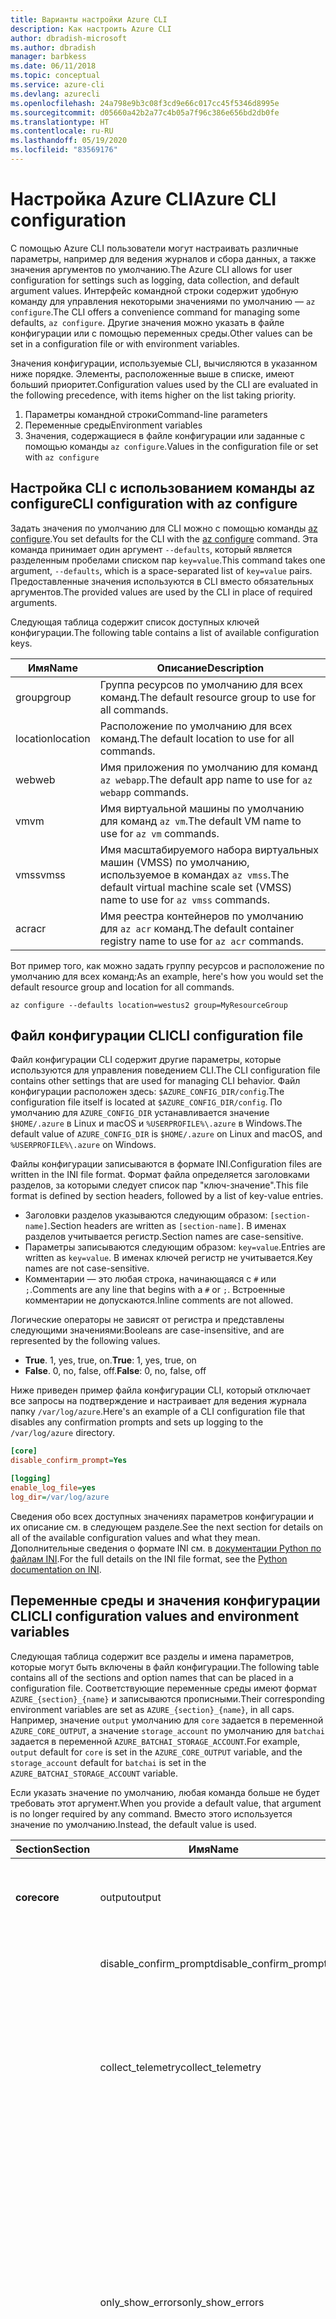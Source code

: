 ```yaml
---
title: Варианты настройки Azure CLI
description: Как настроить Azure CLI
author: dbradish-microsoft
ms.author: dbradish
manager: barbkess
ms.date: 06/11/2018
ms.topic: conceptual
ms.service: azure-cli
ms.devlang: azurecli
ms.openlocfilehash: 24a798e9b3c08f3cd9e66c017cc45f5346d8995e
ms.sourcegitcommit: d05660a42b2a77c4b05a7f96c386e656bd2db0fe
ms.translationtype: HT
ms.contentlocale: ru-RU
ms.lasthandoff: 05/19/2020
ms.locfileid: "83569176"
---
```

# <a name="azure-cli-configuration"></a><span data-ttu-id="e10c4-103">Настройка Azure CLI</span><span class="sxs-lookup"><span data-stu-id="e10c4-103">Azure CLI configuration</span></span>

<span data-ttu-id="e10c4-104">С помощью Azure CLI пользователи могут настраивать различные параметры, например для ведения журналов и сбора данных, а также значения аргументов по умолчанию.</span><span class="sxs-lookup"><span data-stu-id="e10c4-104">The Azure CLI allows for user configuration for settings such as logging, data collection, and default argument values.</span></span>
<span data-ttu-id="e10c4-105">Интерфейс командной строки содержит удобную команду для управления некоторыми значениями по умолчанию — `az configure`.</span><span class="sxs-lookup"><span data-stu-id="e10c4-105">The CLI offers a convenience command for managing some defaults, `az configure`.</span></span> <span data-ttu-id="e10c4-106">Другие значения можно указать в файле конфигурации или с помощью переменных среды.</span><span class="sxs-lookup"><span data-stu-id="e10c4-106">Other values can be set in a configuration file or with environment variables.</span></span>

<span data-ttu-id="e10c4-107">Значения конфигурации, используемые CLI, вычисляются в указанном ниже порядке. Элементы, расположенные выше в списке, имеют больший приоритет.</span><span class="sxs-lookup"><span data-stu-id="e10c4-107">Configuration values used by the CLI are evaluated in the following precedence, with items higher on the list taking priority.</span></span>

1. <span data-ttu-id="e10c4-108">Параметры командной строки</span><span class="sxs-lookup"><span data-stu-id="e10c4-108">Command-line parameters</span></span>
2. <span data-ttu-id="e10c4-109">Переменные среды</span><span class="sxs-lookup"><span data-stu-id="e10c4-109">Environment variables</span></span>
3. <span data-ttu-id="e10c4-110">Значения, содержащиеся в файле конфигурации или заданные с помощью команды `az configure`.</span><span class="sxs-lookup"><span data-stu-id="e10c4-110">Values in the configuration file or set with `az configure`</span></span>

## <a name="cli-configuration-with-az-configure"></a><span data-ttu-id="e10c4-111">Настройка CLI с использованием команды az configure</span><span class="sxs-lookup"><span data-stu-id="e10c4-111">CLI configuration with az configure</span></span>

<span data-ttu-id="e10c4-112">Задать значения по умолчанию для CLI можно с помощью команды [az configure](/cli/azure/reference-index#az-configure).</span><span class="sxs-lookup"><span data-stu-id="e10c4-112">You set defaults for the CLI with the [az configure](/cli/azure/reference-index#az-configure) command.</span></span>
<span data-ttu-id="e10c4-113">Эта команда принимает один аргумент `--defaults`, который является разделенным пробелами списком пар `key=value`.</span><span class="sxs-lookup"><span data-stu-id="e10c4-113">This command takes one argument, `--defaults`, which is a space-separated list of `key=value` pairs.</span></span> <span data-ttu-id="e10c4-114">Предоставленные значения используются в CLI вместо обязательных аргументов.</span><span class="sxs-lookup"><span data-stu-id="e10c4-114">The provided values are used by the CLI in place of required arguments.</span></span>

<span data-ttu-id="e10c4-115">Следующая таблица содержит список доступных ключей конфигурации.</span><span class="sxs-lookup"><span data-stu-id="e10c4-115">The following table contains a list of available configuration keys.</span></span>

| <span data-ttu-id="e10c4-116">Имя</span><span class="sxs-lookup"><span data-stu-id="e10c4-116">Name</span></span> | <span data-ttu-id="e10c4-117">Описание</span><span class="sxs-lookup"><span data-stu-id="e10c4-117">Description</span></span> |
|------|-------------|
| <span data-ttu-id="e10c4-118">group</span><span class="sxs-lookup"><span data-stu-id="e10c4-118">group</span></span> | <span data-ttu-id="e10c4-119">Группа ресурсов по умолчанию для всех команд.</span><span class="sxs-lookup"><span data-stu-id="e10c4-119">The default resource group to use for all commands.</span></span> |
| <span data-ttu-id="e10c4-120">location</span><span class="sxs-lookup"><span data-stu-id="e10c4-120">location</span></span> | <span data-ttu-id="e10c4-121">Расположение по умолчанию для всех команд.</span><span class="sxs-lookup"><span data-stu-id="e10c4-121">The default location to use for all commands.</span></span> |
| <span data-ttu-id="e10c4-122">web</span><span class="sxs-lookup"><span data-stu-id="e10c4-122">web</span></span> | <span data-ttu-id="e10c4-123">Имя приложения по умолчанию для команд `az webapp`.</span><span class="sxs-lookup"><span data-stu-id="e10c4-123">The default app name to use for `az webapp` commands.</span></span> |
| <span data-ttu-id="e10c4-124">vm</span><span class="sxs-lookup"><span data-stu-id="e10c4-124">vm</span></span> | <span data-ttu-id="e10c4-125">Имя виртуальной машины по умолчанию для команд `az vm`.</span><span class="sxs-lookup"><span data-stu-id="e10c4-125">The default VM name to use for `az vm` commands.</span></span> |
| <span data-ttu-id="e10c4-126">vmss</span><span class="sxs-lookup"><span data-stu-id="e10c4-126">vmss</span></span> | <span data-ttu-id="e10c4-127">Имя масштабируемого набора виртуальных машин (VMSS) по умолчанию, используемое в командах `az vmss`.</span><span class="sxs-lookup"><span data-stu-id="e10c4-127">The default virtual machine scale set (VMSS) name to use for  `az vmss` commands.</span></span> |
| <span data-ttu-id="e10c4-128">acr</span><span class="sxs-lookup"><span data-stu-id="e10c4-128">acr</span></span> | <span data-ttu-id="e10c4-129">Имя реестра контейнеров по умолчанию для `az acr` команд.</span><span class="sxs-lookup"><span data-stu-id="e10c4-129">The default container registry name to use for `az acr` commands.</span></span> |

<span data-ttu-id="e10c4-130">Вот пример того, как можно задать группу ресурсов и расположение по умолчанию для всех команд:</span><span class="sxs-lookup"><span data-stu-id="e10c4-130">As an example, here's how you would set the default resource group and location for all commands.</span></span>

```azurecli-interactive
az configure --defaults location=westus2 group=MyResourceGroup
```

## <a name="cli-configuration-file"></a><span data-ttu-id="e10c4-131">Файл конфигурации CLI</span><span class="sxs-lookup"><span data-stu-id="e10c4-131">CLI configuration file</span></span>

<span data-ttu-id="e10c4-132">Файл конфигурации CLI содержит другие параметры, которые используются для управления поведением CLI.</span><span class="sxs-lookup"><span data-stu-id="e10c4-132">The CLI configuration file contains other settings that are used for managing CLI behavior.</span></span> <span data-ttu-id="e10c4-133">Файл конфигурации расположен здесь: `$AZURE_CONFIG_DIR/config`.</span><span class="sxs-lookup"><span data-stu-id="e10c4-133">The configuration file itself is located at `$AZURE_CONFIG_DIR/config`.</span></span> <span data-ttu-id="e10c4-134">По умолчанию для `AZURE_CONFIG_DIR` устанавливается значение `$HOME/.azure` в Linux и macOS и `%USERPROFILE%\.azure` в Windows.</span><span class="sxs-lookup"><span data-stu-id="e10c4-134">The default value of `AZURE_CONFIG_DIR` is `$HOME/.azure` on Linux and macOS, and `%USERPROFILE%\.azure` on Windows.</span></span>

<span data-ttu-id="e10c4-135">Файлы конфигурации записываются в формате INI.</span><span class="sxs-lookup"><span data-stu-id="e10c4-135">Configuration files are written in the INI file format.</span></span> <span data-ttu-id="e10c4-136">Формат файла определяется заголовками разделов, за которыми следует список пар "ключ-значение".</span><span class="sxs-lookup"><span data-stu-id="e10c4-136">This file format is defined by section headers, followed by a list of key-value entries.</span></span>

* <span data-ttu-id="e10c4-137">Заголовки разделов указываются следующим образом: `[section-name]`.</span><span class="sxs-lookup"><span data-stu-id="e10c4-137">Section headers are written as `[section-name]`.</span></span> <span data-ttu-id="e10c4-138">В именах разделов учитывается регистр.</span><span class="sxs-lookup"><span data-stu-id="e10c4-138">Section names are case-sensitive.</span></span>
* <span data-ttu-id="e10c4-139">Параметры записываются следующим образом: `key=value`.</span><span class="sxs-lookup"><span data-stu-id="e10c4-139">Entries are written as `key=value`.</span></span> <span data-ttu-id="e10c4-140">В именах ключей регистр не учитывается.</span><span class="sxs-lookup"><span data-stu-id="e10c4-140">Key names are not case-sensitive.</span></span>
* <span data-ttu-id="e10c4-141">Комментарии — это любая строка, начинающаяся с `#` или `;`.</span><span class="sxs-lookup"><span data-stu-id="e10c4-141">Comments are any line that begins with a `#` or `;`.</span></span> <span data-ttu-id="e10c4-142">Встроенные комментарии не допускаются.</span><span class="sxs-lookup"><span data-stu-id="e10c4-142">Inline comments are not allowed.</span></span>

<span data-ttu-id="e10c4-143">Логические операторы не зависят от регистра и представлены следующими значениями:</span><span class="sxs-lookup"><span data-stu-id="e10c4-143">Booleans are case-insensitive, and are represented by the following values.</span></span>

* <span data-ttu-id="e10c4-144">__True__. 1, yes, true, on.</span><span class="sxs-lookup"><span data-stu-id="e10c4-144">__True__: 1, yes, true, on</span></span>
* <span data-ttu-id="e10c4-145">__False__. 0, no, false, off.</span><span class="sxs-lookup"><span data-stu-id="e10c4-145">__False__: 0, no, false, off</span></span>

<span data-ttu-id="e10c4-146">Ниже приведен пример файла конфигурации CLI, который отключает все запросы на подтверждение и настраивает для ведения журнала папку `/var/log/azure`.</span><span class="sxs-lookup"><span data-stu-id="e10c4-146">Here's an example of a CLI configuration file that disables any confirmation prompts and sets up logging to the `/var/log/azure` directory.</span></span>

```ini
[core]
disable_confirm_prompt=Yes

[logging]
enable_log_file=yes
log_dir=/var/log/azure
```

<span data-ttu-id="e10c4-147">Сведения обо всех доступных значениях параметров конфигурации и их описание см. в следующем разделе.</span><span class="sxs-lookup"><span data-stu-id="e10c4-147">See the next section for details on all of the available configuration values and what they mean.</span></span> <span data-ttu-id="e10c4-148">Дополнительные сведения о формате INI см. в [документации Python по файлам INI](https://docs.python.org/3/library/configparser.html#supported-ini-file-structure).</span><span class="sxs-lookup"><span data-stu-id="e10c4-148">For the full details on the INI file format, see the [Python documentation on INI](https://docs.python.org/3/library/configparser.html#supported-ini-file-structure).</span></span>

## <a name="cli-configuration-values-and-environment-variables"></a><span data-ttu-id="e10c4-149">Переменные среды и значения конфигурации CLI</span><span class="sxs-lookup"><span data-stu-id="e10c4-149">CLI configuration values and environment variables</span></span>

<span data-ttu-id="e10c4-150">Следующая таблица содержит все разделы и имена параметров, которые могут быть включены в файл конфигурации.</span><span class="sxs-lookup"><span data-stu-id="e10c4-150">The following table contains all of the sections and option names that can be placed in a configuration file.</span></span> <span data-ttu-id="e10c4-151">Соответствующие переменные среды имеют формат `AZURE_{section}_{name}` и записываются прописными.</span><span class="sxs-lookup"><span data-stu-id="e10c4-151">Their corresponding environment variables are set as `AZURE_{section}_{name}`, in all caps.</span></span> <span data-ttu-id="e10c4-152">Например, значение `output` умолчанию для `core` задается в переменной `AZURE_CORE_OUTPUT`, а значение `storage_account` по умолчанию для `batchai` задается в переменной `AZURE_BATCHAI_STORAGE_ACCOUNT`.</span><span class="sxs-lookup"><span data-stu-id="e10c4-152">For example, `output` default for `core` is set in the `AZURE_CORE_OUTPUT` variable, and the `storage_account` default for `batchai` is set in the `AZURE_BATCHAI_STORAGE_ACCOUNT` variable.</span></span>

<span data-ttu-id="e10c4-153">Если указать значение по умолчанию, любая команда больше не будет требовать этот аргумент.</span><span class="sxs-lookup"><span data-stu-id="e10c4-153">When you provide a default value, that argument is no longer required by any command.</span></span> <span data-ttu-id="e10c4-154">Вместо этого используется значение по умолчанию.</span><span class="sxs-lookup"><span data-stu-id="e10c4-154">Instead, the default value is used.</span></span>

| <span data-ttu-id="e10c4-155">Section</span><span class="sxs-lookup"><span data-stu-id="e10c4-155">Section</span></span> | <span data-ttu-id="e10c4-156">Имя</span><span class="sxs-lookup"><span data-stu-id="e10c4-156">Name</span></span>      | <span data-ttu-id="e10c4-157">Тип</span><span class="sxs-lookup"><span data-stu-id="e10c4-157">Type</span></span> | <span data-ttu-id="e10c4-158">Описание</span><span class="sxs-lookup"><span data-stu-id="e10c4-158">Description</span></span>|
|---------|-----------|------|------------|
| <span data-ttu-id="e10c4-159">__core__</span><span class="sxs-lookup"><span data-stu-id="e10c4-159">__core__</span></span> | <span data-ttu-id="e10c4-160">output</span><span class="sxs-lookup"><span data-stu-id="e10c4-160">output</span></span> | <span data-ttu-id="e10c4-161">строка</span><span class="sxs-lookup"><span data-stu-id="e10c4-161">string</span></span> | <span data-ttu-id="e10c4-162">Формат вывода по умолчанию.</span><span class="sxs-lookup"><span data-stu-id="e10c4-162">The default output format.</span></span> <span data-ttu-id="e10c4-163">Может иметь значение `json`, `jsonc`, `tsv` или `table`.</span><span class="sxs-lookup"><span data-stu-id="e10c4-163">Can be one of `json`, `jsonc`, `tsv`, or `table`.</span></span> |
| | <span data-ttu-id="e10c4-164">disable\_confirm\_prompt</span><span class="sxs-lookup"><span data-stu-id="e10c4-164">disable\_confirm\_prompt</span></span> | <span data-ttu-id="e10c4-165">Логическое</span><span class="sxs-lookup"><span data-stu-id="e10c4-165">boolean</span></span> | <span data-ttu-id="e10c4-166">Включает и отключает запросы на подтверждение.</span><span class="sxs-lookup"><span data-stu-id="e10c4-166">Turn confirmation prompts on/off.</span></span> |
| | <span data-ttu-id="e10c4-167">collect\_telemetry</span><span class="sxs-lookup"><span data-stu-id="e10c4-167">collect\_telemetry</span></span> | <span data-ttu-id="e10c4-168">Логическое</span><span class="sxs-lookup"><span data-stu-id="e10c4-168">boolean</span></span> | <span data-ttu-id="e10c4-169">Разрешает корпорации Майкрософт собирать анонимные данные об использовании CLI.</span><span class="sxs-lookup"><span data-stu-id="e10c4-169">Allow Microsoft to collect anonymous data on the usage of the CLI.</span></span> <span data-ttu-id="e10c4-170">Сведения о конфиденциальности см. в [лицензии MIT для Azure CLI](https://github.com/Azure/azure-cli/blob/dev/LICENSE).</span><span class="sxs-lookup"><span data-stu-id="e10c4-170">For privacy information, see the [Azure CLI MIT license](https://github.com/Azure/azure-cli/blob/dev/LICENSE).</span></span> |
| | <span data-ttu-id="e10c4-171">only\_show\_errors</span><span class="sxs-lookup"><span data-stu-id="e10c4-171">only\_show\_errors</span></span> | <span data-ttu-id="e10c4-172">Логическое</span><span class="sxs-lookup"><span data-stu-id="e10c4-172">boolean</span></span> | <span data-ttu-id="e10c4-173">Показывает ошибки только при вызове команды.</span><span class="sxs-lookup"><span data-stu-id="e10c4-173">Only show errors during command invocation.</span></span> <span data-ttu-id="e10c4-174">Иными словами, в `stderr`будут записываться только ошибки.</span><span class="sxs-lookup"><span data-stu-id="e10c4-174">In other words, only errors will be written to `stderr`.</span></span> <span data-ttu-id="e10c4-175">При этом подавляются предупреждения от команд предварительной версии, а также нерекомендуемых и экспериментальных команд.</span><span class="sxs-lookup"><span data-stu-id="e10c4-175">It suppresses warnings from preview, deprecated and experimental commands.</span></span> <span data-ttu-id="e10c4-176">Также предоставляется для отдельных команд с параметром `--only-show-errors`.</span><span class="sxs-lookup"><span data-stu-id="e10c4-176">It is also available for individual commands with the `--only-show-errors` parameter.</span></span> |
| | <span data-ttu-id="e10c4-177">no\_color</span><span class="sxs-lookup"><span data-stu-id="e10c4-177">no\_color</span></span> | <span data-ttu-id="e10c4-178">Логическое</span><span class="sxs-lookup"><span data-stu-id="e10c4-178">boolean</span></span> | <span data-ttu-id="e10c4-179">Отключает цвет.</span><span class="sxs-lookup"><span data-stu-id="e10c4-179">Disable color.</span></span> <span data-ttu-id="e10c4-180">Сообщения, выделенные цветом, будут иметь префикс `DEBUG`, `INFO`, `WARNING` и `ERROR`.</span><span class="sxs-lookup"><span data-stu-id="e10c4-180">Originally colored messages will be prefixed with `DEBUG`, `INFO`, `WARNING` and `ERROR`.</span></span> <span data-ttu-id="e10c4-181">Так устраняется проблема со сторонней библиотекой, при использовании которой цвет терминала нельзя отменить изменения после перенаправления `stdout`.</span><span class="sxs-lookup"><span data-stu-id="e10c4-181">This bypasses the issue of a third-party library where the terminal's color cannot revert back after a `stdout` redirection.</span></span> |
| <span data-ttu-id="e10c4-182">__logging__</span><span class="sxs-lookup"><span data-stu-id="e10c4-182">__logging__</span></span> | <span data-ttu-id="e10c4-183">enable\_log\_file</span><span class="sxs-lookup"><span data-stu-id="e10c4-183">enable\_log\_file</span></span> | <span data-ttu-id="e10c4-184">Логическое</span><span class="sxs-lookup"><span data-stu-id="e10c4-184">boolean</span></span> | <span data-ttu-id="e10c4-185">Включение и отключение ведения журнала.</span><span class="sxs-lookup"><span data-stu-id="e10c4-185">Turn logging on/off.</span></span> |
| | <span data-ttu-id="e10c4-186">log\_dir</span><span class="sxs-lookup"><span data-stu-id="e10c4-186">log\_dir</span></span> | <span data-ttu-id="e10c4-187">строка</span><span class="sxs-lookup"><span data-stu-id="e10c4-187">string</span></span> | <span data-ttu-id="e10c4-188">Каталог для записи журналов.</span><span class="sxs-lookup"><span data-stu-id="e10c4-188">The directory to write logs to.</span></span> <span data-ttu-id="e10c4-189">По умолчанию это значение равно `${AZURE_CONFIG_DIR}/logs`.</span><span class="sxs-lookup"><span data-stu-id="e10c4-189">By default this value is `${AZURE_CONFIG_DIR}/logs`.</span></span> |
| <span data-ttu-id="e10c4-190">__storage__</span><span class="sxs-lookup"><span data-stu-id="e10c4-190">__storage__</span></span> | <span data-ttu-id="e10c4-191">connection\_string</span><span class="sxs-lookup"><span data-stu-id="e10c4-191">connection\_string</span></span> | <span data-ttu-id="e10c4-192">строка</span><span class="sxs-lookup"><span data-stu-id="e10c4-192">string</span></span> | <span data-ttu-id="e10c4-193">Строка подключения по умолчанию для команд `az storage`.</span><span class="sxs-lookup"><span data-stu-id="e10c4-193">The default connection string to use for `az storage` commands.</span></span> |
| | <span data-ttu-id="e10c4-194">account</span><span class="sxs-lookup"><span data-stu-id="e10c4-194">account</span></span> | <span data-ttu-id="e10c4-195">строка</span><span class="sxs-lookup"><span data-stu-id="e10c4-195">string</span></span> | <span data-ttu-id="e10c4-196">Имя учетной записи по умолчанию для команд `az storage`.</span><span class="sxs-lookup"><span data-stu-id="e10c4-196">The default account name to use for `az storage` commands.</span></span> |
| | <span data-ttu-id="e10c4-197">ключ</span><span class="sxs-lookup"><span data-stu-id="e10c4-197">key</span></span> | <span data-ttu-id="e10c4-198">строка</span><span class="sxs-lookup"><span data-stu-id="e10c4-198">string</span></span> | <span data-ttu-id="e10c4-199">Ключ учетной записи по умолчанию для команд `az storage`.</span><span class="sxs-lookup"><span data-stu-id="e10c4-199">The default account key to use for `az storage` commands.</span></span> |
| | <span data-ttu-id="e10c4-200">sas\_token</span><span class="sxs-lookup"><span data-stu-id="e10c4-200">sas\_token</span></span> | <span data-ttu-id="e10c4-201">строка</span><span class="sxs-lookup"><span data-stu-id="e10c4-201">string</span></span> | <span data-ttu-id="e10c4-202">Токен SAS по умолчанию для команд `az storage`.</span><span class="sxs-lookup"><span data-stu-id="e10c4-202">The default SAS token to use for `az storage` commands.</span></span> |
| <span data-ttu-id="e10c4-203">__batchai__</span><span class="sxs-lookup"><span data-stu-id="e10c4-203">__batchai__</span></span> | <span data-ttu-id="e10c4-204">storage\_account</span><span class="sxs-lookup"><span data-stu-id="e10c4-204">storage\_account</span></span> | <span data-ttu-id="e10c4-205">строка</span><span class="sxs-lookup"><span data-stu-id="e10c4-205">string</span></span> | <span data-ttu-id="e10c4-206">Учетная запись хранения по умолчанию для команд `az batchai`.</span><span class="sxs-lookup"><span data-stu-id="e10c4-206">The default storage account to use for `az batchai` commands.</span></span> |
| | <span data-ttu-id="e10c4-207">storage\_key</span><span class="sxs-lookup"><span data-stu-id="e10c4-207">storage\_key</span></span> | <span data-ttu-id="e10c4-208">строка</span><span class="sxs-lookup"><span data-stu-id="e10c4-208">string</span></span> | <span data-ttu-id="e10c4-209">Ключ к хранилищу данных по умолчанию для команд `az batchai`.</span><span class="sxs-lookup"><span data-stu-id="e10c4-209">The default storage key to use for `az batchai` commands.</span></span> |
| <span data-ttu-id="e10c4-210">__batch__</span><span class="sxs-lookup"><span data-stu-id="e10c4-210">__batch__</span></span> | <span data-ttu-id="e10c4-211">account</span><span class="sxs-lookup"><span data-stu-id="e10c4-211">account</span></span> | <span data-ttu-id="e10c4-212">строка</span><span class="sxs-lookup"><span data-stu-id="e10c4-212">string</span></span> | <span data-ttu-id="e10c4-213">Учетная запись пакетной службы по умолчанию для команд `az batch`.</span><span class="sxs-lookup"><span data-stu-id="e10c4-213">The default Azure Batch account name to use for `az batch` commands.</span></span> |
| | <span data-ttu-id="e10c4-214">access\_key</span><span class="sxs-lookup"><span data-stu-id="e10c4-214">access\_key</span></span> | <span data-ttu-id="e10c4-215">строка</span><span class="sxs-lookup"><span data-stu-id="e10c4-215">string</span></span> | <span data-ttu-id="e10c4-216">Ключ доступа по умолчанию для команд `az batch`.</span><span class="sxs-lookup"><span data-stu-id="e10c4-216">The default access key to use for `az batch` commands.</span></span> <span data-ttu-id="e10c4-217">Используется только с авторизацией `aad`.</span><span class="sxs-lookup"><span data-stu-id="e10c4-217">Only used with `aad` authorization.</span></span> |
| | <span data-ttu-id="e10c4-218">endpoint</span><span class="sxs-lookup"><span data-stu-id="e10c4-218">endpoint</span></span> | <span data-ttu-id="e10c4-219">строка</span><span class="sxs-lookup"><span data-stu-id="e10c4-219">string</span></span> | <span data-ttu-id="e10c4-220">Конечная точка по умолчанию для подключения для команд `az batch`.</span><span class="sxs-lookup"><span data-stu-id="e10c4-220">The default endpoint to connect to for `az batch` commands.</span></span> |
| | <span data-ttu-id="e10c4-221">auth\_mode</span><span class="sxs-lookup"><span data-stu-id="e10c4-221">auth\_mode</span></span> | <span data-ttu-id="e10c4-222">строка</span><span class="sxs-lookup"><span data-stu-id="e10c4-222">string</span></span> | <span data-ttu-id="e10c4-223">Режим авторизации для команд `az batch`.</span><span class="sxs-lookup"><span data-stu-id="e10c4-223">The authorization mode to use for `az batch` commands.</span></span> <span data-ttu-id="e10c4-224">Может иметь значение `shared_key` или `aad`.</span><span class="sxs-lookup"><span data-stu-id="e10c4-224">Can be `shared_key` or `aad`.</span></span> |
| <span data-ttu-id="e10c4-225">__cloud__</span><span class="sxs-lookup"><span data-stu-id="e10c4-225">__cloud__</span></span> | <span data-ttu-id="e10c4-226">name</span><span class="sxs-lookup"><span data-stu-id="e10c4-226">name</span></span> | <span data-ttu-id="e10c4-227">строка</span><span class="sxs-lookup"><span data-stu-id="e10c4-227">string</span></span> | <span data-ttu-id="e10c4-228">Облако по умолчанию для всех команд `az`.</span><span class="sxs-lookup"><span data-stu-id="e10c4-228">The default cloud for all `az` commands.</span></span>  <span data-ttu-id="e10c4-229">Допустимые значения — `AzureCloud` (по умолчанию), `AzureChinaCloud`, `AzureUSGovernment` и `AzureGermanCloud`.</span><span class="sxs-lookup"><span data-stu-id="e10c4-229">The possible values are  `AzureCloud` (default), `AzureChinaCloud`, `AzureUSGovernment`, `AzureGermanCloud`.</span></span> <span data-ttu-id="e10c4-230">Чтобы изменить облака, можно использовать команду `az cloud set –name`.</span><span class="sxs-lookup"><span data-stu-id="e10c4-230">To change clouds, you can use the `az cloud set –name` command.</span></span>  <span data-ttu-id="e10c4-231">Пример см. в статье [Выбор облаков с помощью Azure CLI](manage-clouds-azure-cli.md).</span><span class="sxs-lookup"><span data-stu-id="e10c4-231">For an example, see [Manage Clouds with the Azure CLI](manage-clouds-azure-cli.md).</span></span> |

> [!NOTE]
> <span data-ttu-id="e10c4-232">В файле конфигурации могут быть и другие значения, но управление ими осуществляется непосредственно с помощью команд CLI, включая `az configure`.</span><span class="sxs-lookup"><span data-stu-id="e10c4-232">You may see other values in your configuration file, but these are managed directly through CLI commands, including `az configure`.</span></span> <span data-ttu-id="e10c4-233">Самостоятельно изменить можно только значения, перечисленные в таблице выше.</span><span class="sxs-lookup"><span data-stu-id="e10c4-233">The ones listed in the table above are the only values you should change yourself.</span></span>
